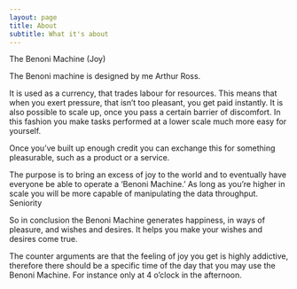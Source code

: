 ```yaml
---
layout: page
title: About
subtitle: What it's about
---
```


The Benoni Machine (Joy)

The Benoni machine is designed by me Arthur Ross.

It is used as a currency, that trades labour for resources. This means that when you exert pressure, that isn’t too pleasant, you get paid instantly. It is also possible to scale up, once you pass a certain barrier of discomfort. In this fashion you make tasks performed at a lower scale much more easy for yourself.

Once you’ve built up enough credit you can exchange this for something pleasurable, such as a product or a service.

The purpose is to bring an excess of joy to the world and to eventually have everyone be able to operate a ‘Benoni Machine.’
As long as you’re higher in scale you will be more capable of manipulating the data throughput.
Seniority

So in conclusion the Benoni Machine generates happiness, in ways of pleasure, and wishes and desires. It helps you make your wishes and desires come true.

The counter arguments are that the feeling of joy you get is highly addictive, therefore there should be a specific time of the day that you may use the Benoni Machine. For instance only at 4 o’clock in the afternoon.


<!-- Google tag (gtag.js) -->
<script async src="https://www.googletagmanager.com/gtag/js?id=G-4X040HH693"></script>
<script>
  window.dataLayer = window.dataLayer || [];
  function gtag(){dataLayer.push(arguments);}
  gtag('js', new Date());

  gtag('config', 'G-4X040HH693');
</script>
